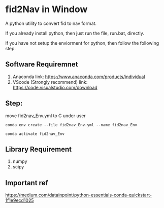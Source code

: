 # fid2Nav in Window

A python utility to convert fid to nav format.

If you already install python, then just run the file, run.bat, directly.

If you have not setup the enviorment for python, then follow the following step.

## Software Requiremnet
1. Anaconda link: https://www.anaconda.com/products/individual
2. VScode (Strongly recommend) link: https://code.visualstudio.com/download

## Step:
move fid2nav_Env.yml to C under user

```
conda env create --file fid2nav_Env.yml --name fid2nav_Env
```

```
conda activate fid2nav_Env
```


## Library Requirement
1. numpy
2. scipy

## Important ref
https://medium.com/datainpoint/python-essentials-conda-quickstart-1f1e9ecd1025